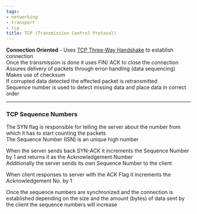 ```yaml
---
tags:
- networking
- transport
- tcp
title: TCP (Transmission Control Protocol)
---
```


**Connection Oriented** - Uses [TCP Three-Way Handshake](tcp-three-way-handshake.md) to establish connection  
Once the transmission is done it uses FIN/ ACK to close the connection  
Assures delivery of packets through error-handling (data sequencing)  
Makes use of checksum  
If corrupted data detected the effected packet is retransmitted  
Sequence number is used to detect missing data and place data in correct order

---

### TCP Sequence Numbers

The SYN flag is responsible for telling the server about the number from which it has to start counting the packets  
The Sequence Number (ISN) is an unique high number

When the server sends back SYN-ACK it increments the Sequence Number by 1 and returns it as the Acknowledgement Number  
Additionally the server sends its own Sequence Number to the client

When client responses to server with the ACK Flag it increments the Acknowledgement No. by 1

Once the sequence numbers are synchronized and the connection is established depending on the size and the amount (bytes) of data sent by the client the sequence numbers will increase